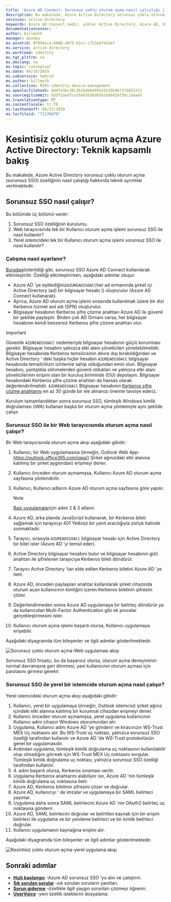 ```yaml
---
title: 'Azure AD Connect: Sorunsuz çoklu oturum açma-nasıl çalıştığı | Microsoft Docs'
description: Bu makalede, Azure Active Directory sorunsuz çoklu oturum açma özelliğinin nasıl çalıştığı açıklanır.
services: active-directory
keywords: Azure AD Connect nedir, yükler Active Directory, Azure AD, SSO, çoklu oturum açma için gerekli bileşenler
documentationcenter: ''
author: billmath
manager: daveba
ms.assetid: 9f994aca-6088-40f5-b2cc-c753a4f41da7
ms.service: active-directory
ms.workload: identity
ms.tgt_pltfrm: na
ms.devlang: na
ms.topic: conceptual
ms.date: 04/16/2019
ms.subservice: hybrid
ms.author: billmath
ms.collection: M365-identity-device-management
ms.openlocfilehash: bd4743bc38c3b2b4b9495b33535b4b73f48d1372
ms.sourcegitcommit: 83df2aed7cafb493b36d93b1699d24f36c1daa45
ms.translationtype: MT
ms.contentlocale: tr-TR
ms.lasthandoff: 09/22/2019
ms.locfileid: "71176679"
---
```

# <a name="azure-active-directory-seamless-single-sign-on-technical-deep-dive"></a>Kesintisiz çoklu oturum açma Azure Active Directory: Teknik kapsamlı bakış

Bu makalede, Azure Active Directory sorunsuz çoklu oturum açma (sorunsuz SSO) özelliğinin nasıl çalıştığı hakkında teknik ayrıntılar verilmektedir.

## <a name="how-does-seamless-sso-work"></a>Sorunsuz SSO nasıl çalışır?

Bu bölümde üç bölümü vardır:

1. Sorunsuz SSO özelliğinin kurulumu.
2. Web tarayıcısında tek bir Kullanıcı oturum açma işlemi sorunsuz SSO ile nasıl kullanılır?
3. Yerel istemcideki tek bir Kullanıcı oturum açma işlemi sorunsuz SSO ile nasıl kullanılır?

### <a name="how-does-set-up-work"></a>Çalışma nasıl ayarlanır?

[Burada](how-to-connect-sso-quick-start.md)gösterildiği gibi, sorunsuz SSO Azure AD Connect kullanılarak etkinleştirilir. Özelliği etkinleştirirken, aşağıdaki adımlar oluşur:

- Azure AD 'ye eşitlediğiniz`AZUREADSSOACC`her ad ormanında şirket içi Active Directory (ad) bir bilgisayar hesabı () oluşturulur (Azure AD Connect kullanarak).
- Ayrıca, Azure AD oturum açma işlemi sırasında kullanılmak üzere bir dizi Kerberos hizmet asıl adı (SPN) oluşturulur.
- Bilgisayar hesabının Kerberos şifre çözme anahtarı Azure AD ile güvenli bir şekilde paylaşılır. Birden çok AD Ormanı varsa, her bilgisayar hesabının kendi benzersiz Kerberos şifre çözme anahtarı olur.

>[!IMPORTANT]
> Güvenlik `AZUREADSSOACC` nedenleriyle bilgisayar hesabının güçlü korunması gerekir. Bilgisayar hesabını yalnızca etki alanı yöneticileri yönetebilmelidir. Bilgisayar hesabında Kerberos temsilcisinin devre dışı bırakıldığından ve Active Directory ' deki başka hiçbir hesabın `AZUREADSSOACC` bilgisayar hesabında temsilciliizin izinlerine sahip olduğundan emin olun. Bilgisayar hesabını, yanlışlıkla silinmelerden güvenli oldukları ve yalnızca etki alanı yöneticilerinin erişimi olan bir kuruluş biriminde (OU) depolayın. Bilgisayar hesabındaki Kerberos şifre çözme anahtarı da hassas olarak değerlendirilmelidir. `AZUREADSSOACC` Bilgisayar hesabının [Kerberos şifre çözme anahtarını](how-to-connect-sso-faq.md) en az 30 günde bir ele almanızı önemle tavsiye ederiz.

Kurulum tamamlandıktan sonra sorunsuz SSO, tümleşik Windows kimlik doğrulaması (ıWA) kullanan başka bir oturum açma yöntemiyle aynı şekilde çalışır.

### <a name="how-does-sign-in-on-a-web-browser-with-seamless-sso-work"></a>Sorunsuz SSO ile bir Web tarayıcısında oturum açma nasıl çalışır?

Bir Web tarayıcısında oturum açma akışı aşağıdaki gibidir:

1. Kullanıcı, bir Web uygulamasına (örneğin, Outlook Web App- https://outlook.office365.com/owa/) Şirket ağınızdaki etki alanına katılmış bir şirket aygıtından) erişmeyi dener.
2. Kullanıcı önceden oturum açmamışsa, Kullanıcı Azure AD oturum açma sayfasına yönlendirilir.
3. Kullanıcı, Kullanıcı adlarını Azure AD oturum açma sayfasına göre yapılır.

   >[!NOTE]
   >[Bazı uygulamalar](./how-to-connect-sso-faq.md)için adım 2 & 3 atlanır.

4. Azure AD, arka planda JavaScript kullanarak, bir Kerberos bileti sağlamak için tarayıcıyı 401 Yetkisiz bir yanıt aracılığıyla zorluk halinde sunmaktadır.
5. Tarayıcı, sırasıyla `AZUREADSSOACC` bilgisayar hesabı için Active Directory bir bilet ister (Azure AD 'yi temsil eder).
6. Active Directory bilgisayar hesabını bulur ve bilgisayar hesabının gizli anahtarı ile şifrelenen tarayıcıya Kerberos bileti döndürür.
7. Tarayıcı Active Directory 'tan elde edilen Kerberos biletini Azure AD 'ye iletir.
8. Azure AD, önceden paylaşılan anahtar kullanılarak şirket cihazında oturum açan kullanıcının kimliğini içeren Kerberos biletinin şifresini çözer.
9. Değerlendirmeden sonra Azure AD uygulamaya bir belirteç döndürür ya da kullanıcıdan Multi-Factor Authentication gibi ek provalar gerçekleştirmesini ister.
10. Kullanıcı oturum açma işlemi başarılı olursa, Kullanıcı uygulamaya erişebilir.

Aşağıdaki diyagramda tüm bileşenler ve ilgili adımlar gösterilmektedir.

![Sorunsuz çoklu oturum açma-Web uygulaması akışı](./media/how-to-connect-sso-how-it-works/sso2.png)

Sorunsuz SSO fırsatçı, bu da başarısız olursa, oturum açma deneyiminin normal davranışına geri dönmesi, yani kullanıcının oturum açması için parolasını girmesi gerekir.

### <a name="how-does-sign-in-on-a-native-client-with-seamless-sso-work"></a>Sorunsuz SSO ile yerel bir istemcide oturum açma nasıl çalışır?

Yerel istemcideki oturum açma akışı aşağıdaki gibidir:

1. Kullanıcı, yerel bir uygulamaya (örneğin, Outlook istemcisi) şirket ağınız içindeki etki alanına katılmış bir kurumsal cihazdan erişmeyi dener.
2. Kullanıcı önceden oturum açmamışsa, yerel uygulama kullanıcının Kullanıcı adını cihazın Windows oturumundan alır.
3. Uygulama, Kullanıcı adını Azure AD 'ye gönderir ve kiracınızın WS-Trust MEX Uç noktasını alır. Bu WS-Trust uç noktası, yalnızca sorunsuz SSO özelliği tarafından kullanılır ve Azure AD 'de WS-Trust protokolünün genel bir uygulamasıdır.
4. Ardından uygulama, tümleşik kimlik doğrulama uç noktasının kullanılabilir olup olmadığını görmek için WS-Trust MEX Uç noktasını sorgular. Tümleşik kimlik doğrulama uç noktası, yalnızca sorunsuz SSO özelliği tarafından kullanılır.
5. 4\. adım başarılı olursa, Kerberos sınaması verilir.
6. Uygulama Kerberos anahtarını alabiliyor ise, Azure AD 'nin tümleşik kimlik doğrulama uç noktasına iletir.
7. Azure AD, Kerberos biletinin şifresini çözer ve doğrular.
8. Azure AD, kullanıcıyı ' de imzalar ve uygulamaya bir SAML belirteci yayınlar.
9. Uygulama daha sonra SAML belirtecini Azure AD 'nin OAuth2 belirteç uç noktasına gönderir.
10. Azure AD, SAML belirtecini doğrular ve belirtilen kaynak için bir erişim belirteci ile uygulama ve bir yenileme belirteci ve bir kimlik belirteci doğrular.
11. Kullanıcı uygulamanın kaynağına erişimi alır.

Aşağıdaki diyagramda tüm bileşenler ve ilgili adımlar gösterilmektedir.

![Kesintisiz çoklu oturum açma-yerel uygulama akışı](./media/how-to-connect-sso-how-it-works/sso14.png)

## <a name="next-steps"></a>Sonraki adımlar

- [**Hızlı başlangıç**](how-to-connect-sso-quick-start.md) -Azure AD sorunsuz SSO 'yu alın ve çalıştırın.
- [**Sık sorulan sorular**](how-to-connect-sso-faq.md) -sık sorulan soruların yanıtları.
- [**Sorun giderme**](tshoot-connect-sso.md) -özellikle ilgili yaygın sorunları çözmeyi öğrenin.
- [**UserVoice**](https://feedback.azure.com/forums/169401-azure-active-directory/category/160611-directory-synchronization-aad-connect) -yeni özellik isteklerini dosyalama.
